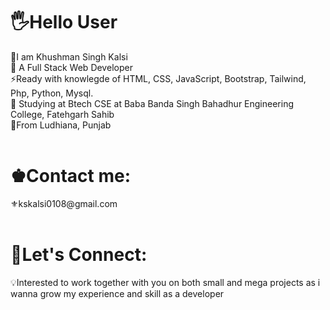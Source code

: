 <h1>🖐Hello User</h1>
🚀I am  Khushman Singh Kalsi <br>
🏹 A Full Stack Web Developer <br>
⚡Ready with knowlegde of HTML, CSS, JavaScript, Bootstrap, Tailwind, Php, Python, Mysql. <br>
📗 Studying at Btech CSE at Baba Banda Singh Bahadhur Engineering College, Fatehgarh Sahib <br>
📍From Ludhiana, Punjab <br><br>

<h1>♚Contact me:</h1>
⚜kskalsi0108@gmail.com <br><br>

<h1>🤝Let's Connect:</h1>
💡Interested to work together with you on both small and mega projects as i wanna grow my experience and skill as a developer 





